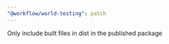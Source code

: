 ```yaml
---
"@workflow/world-testing": patch
---
```


Only include built files in dist in the published package
